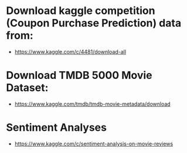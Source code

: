 # Download kaggle competition (Coupon Purchase Prediction) data from:

* https://www.kaggle.com/c/4481/download-all

# Download TMDB 5000 Movie Dataset:

* https://www.kaggle.com/tmdb/tmdb-movie-metadata/download


# Sentiment Analyses

* https://www.kaggle.com/c/sentiment-analysis-on-movie-reviews